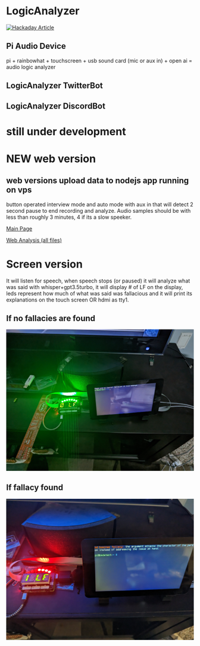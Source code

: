 # LogicAnalyzer 
[![Hackaday Article](https://img.shields.io/badge/Hackaday-Article-blue)](https://hackaday.com/2023/04/06/chatgpt-powers-a-different-kind-of-logic-analyzer/)
## Pi Audio Device
pi + rainbowhat + touchscreen + usb sound card (mic or aux in) + open ai = audio logic analyzer
## LogicAnalyzer TwitterBot
## LogicAnalyzer DiscordBot
# still under development
# NEW web version
## web versions upload data to nodejs app running on vps
button operated interview mode and auto mode with aux in that will detect 2 second pause to end recording and analyze. Audio samples should be with less than roughly 3 minutes, 4 if its a slow speeker.

[Main Page](https://bullshit.mattthemaker.org/)

[Web Analysis (all files)](https://bullshit.mattthemaker.org/files)

# Screen version
It will listen for speech, when speech stops (or paused) it will analyze what was said with whisper+gpt3.5turbo, it will display # of LF on the display, leds represent how much of what was said was fallacious and it will print its explanations on the touch screen OR hdmi as tty1.

## If no fallacies are found
![No Fallacies Found](https://github.com/matt-desmarais/LogicAnalyzer/raw/main/PXL_20230331_202900977.jpg)

## If fallacy found
![Fallacy Detected](https://github.com/matt-desmarais/LogicAnalyzer/raw/main/PXL_20230331_213810695%20(1).jpg)
